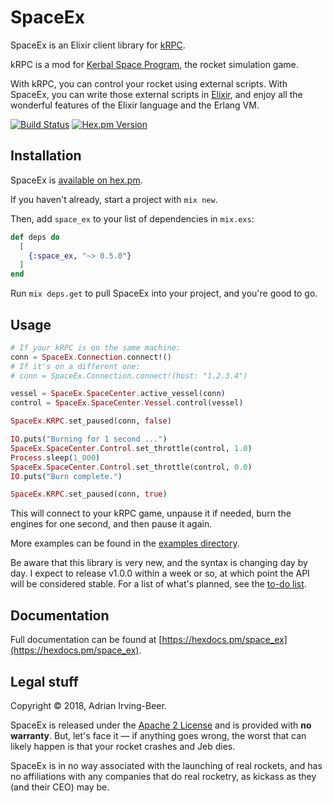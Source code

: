 # SpaceEx

SpaceEx is an Elixir client library for [kRPC](https://krpc.github.io/krpc/).

kRPC is a mod for [Kerbal Space Program](https://kerbalspaceprogram.com/), the rocket simulation game.

With kRPC, you can control your rocket using external scripts.  With SpaceEx, you can write those external scripts in [Elixir](https://elixir-lang.org/), and enjoy all the wonderful features of the Elixir language and the Erlang VM.

[![Build Status](https://travis-ci.org/wisq/space_ex.svg?branch=master)](https://travis-ci.org/wisq/space_ex)
[![Hex.pm Version](http://img.shields.io/hexpm/v/space_ex.svg?style=flat)](https://hex.pm/packages/space_ex)

## Installation

SpaceEx is [available on hex.pm](https://hex.pm/packages/space_ex).

If you haven't already, start a project with `mix new`.

Then, add `space_ex` to your list of dependencies in `mix.exs`:

```elixir
def deps do
  [
    {:space_ex, "~> 0.5.0"}
  ]
end
```

Run `mix deps.get` to pull SpaceEx into your project, and you're good to go.

## Usage

```elixir
# If your kRPC is on the same machine:
conn = SpaceEx.Connection.connect!()
# If it's on a different one:
# conn = SpaceEx.Connection.connect!(host: "1.2.3.4")

vessel = SpaceEx.SpaceCenter.active_vessel(conn)
control = SpaceEx.SpaceCenter.Vessel.control(vessel)

SpaceEx.KRPC.set_paused(conn, false)

IO.puts("Burning for 1 second ...")
SpaceEx.SpaceCenter.Control.set_throttle(control, 1.0)
Process.sleep(1_000)
SpaceEx.SpaceCenter.Control.set_throttle(control, 0.0)
IO.puts("Burn complete.")

SpaceEx.KRPC.set_paused(conn, true)
```

This will connect to your kRPC game, unpause it if needed, burn the engines for one second, and then pause it again.

More examples can be found in the [examples directory](https://github.com/wisq/space_ex/tree/master/examples).

Be aware that this library is very new, and the syntax is changing day by day.  I expect to release v1.0.0 within a week or so, at which point the API will be considered stable.  For a list of what's planned, see the [to-do list](https://github.com/wisq/space_ex/blob/master/TODO.md).

## Documentation

Full documentation can be found at [https://hexdocs.pm/space_ex](https://hexdocs.pm/space_ex).

## Legal stuff

Copyright © 2018, Adrian Irving-Beer.

SpaceEx is released under the [Apache 2 License](https://github.com/wisq/space_ex/blob/master/LICENSE) and is provided with **no warranty**.  But, let's face it — if anything goes wrong, the worst that can likely happen is that your rocket crashes and Jeb dies.

SpaceEx is in no way associated with the launching of real rockets, and has no affiliations with any companies that do real rocketry, as kickass as they (and their CEO) may be.
